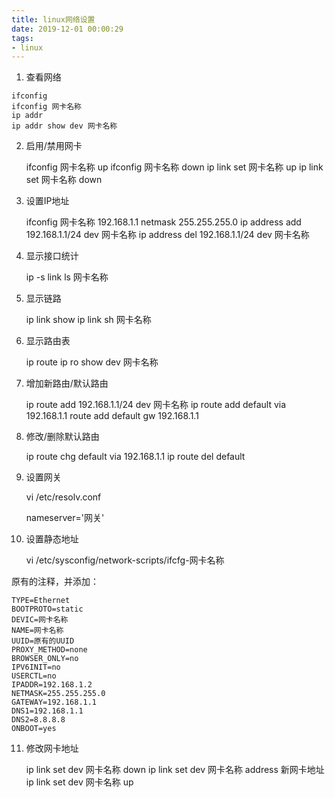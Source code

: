 ```yaml
---
title: linux网络设置
date: 2019-12-01 00:00:29
tags: 
- linux
---
```


1. 查看网络

```
ifconfig
ifconfig 网卡名称
ip addr
ip addr show dev 网卡名称
```

<!-- more -->

2. 启用/禁用网卡

    ifconfig 网卡名称 up
    ifconfig 网卡名称 down
    ip link set 网卡名称 up
    ip link set 网卡名称 down

3. 设置IP地址

    ifconfig 网卡名称 192.168.1.1 netmask 255.255.255.0
    ip address add 192.168.1.1/24 dev 网卡名称
    ip address del 192.168.1.1/24 dev 网卡名称

4. 显示接口统计

    ip -s link ls 网卡名称

5. 显示链路

    ip link show
    ip link sh 网卡名称

6. 显示路由表

    ip route
    ip ro show dev 网卡名称

7. 增加新路由/默认路由

    ip route add 192.168.1.1/24 dev 网卡名称
    ip route add default via 192.168.1.1
    route add default gw 192.168.1.1

8. 修改/删除默认路由

    ip route chg default via 192.168.1.1
    ip route del default

9. 设置网关

    vi /etc/resolv.conf

    nameserver='网关'

10. 设置静态地址

    vi /etc/sysconfig/network-scripts/ifcfg-网卡名称

原有的注释，并添加：

    TYPE=Ethernet
    BOOTPROTO=static
    DEVIC=网卡名称
    NAME=网卡名称
    UUID=原有的UUID
    PROXY_METHOD=none
    BROWSER_ONLY=no
    IPV6INIT=no
    USERCTL=no
    IPADDR=192.168.1.2
    NETMASK=255.255.255.0
    GATEWAY=192.168.1.1
    DNS1=192.168.1.1
    DNS2=8.8.8.8
    ONBOOT=yes

11. 修改网卡地址

    ip link set dev 网卡名称 down
    ip link set dev 网卡名称 address 新网卡地址
    ip link set dev 网卡名称 up
